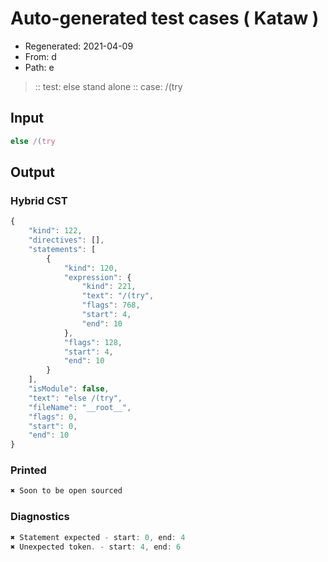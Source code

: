 # Auto-generated test cases ( Kataw )
- Regenerated: 2021-04-09
- From: d
- Path: e
> :: test: else stand alone
> :: case: /(try
## Input

`````js
else /(try
`````

## Output

### Hybrid CST

```javascript
{
    "kind": 122,
    "directives": [],
    "statements": [
        {
            "kind": 120,
            "expression": {
                "kind": 221,
                "text": "/(try",
                "flags": 768,
                "start": 4,
                "end": 10
            },
            "flags": 128,
            "start": 4,
            "end": 10
        }
    ],
    "isModule": false,
    "text": "else /(try",
    "fileName": "__root__",
    "flags": 0,
    "start": 0,
    "end": 10
}
```

### Printed

```javascript
✖ Soon to be open sourced
```

### Diagnostics

```javascript
✖ Statement expected - start: 0, end: 4
✖ Unexpected token. - start: 4, end: 6

```

